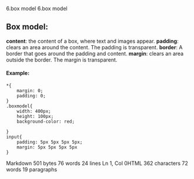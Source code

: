 6.box model
6.box model


## Box model:
**content**: the content of a box, where text and images appear.
**padding**: clears an area around the content. The padding is transparent.
**border**: A border that goes around the padding and content.
**margin**: clears an area outside the border. The margin is transparent.
#### Example:
```
*{
    margin: 0;
    padding: 0;
}
.boxmodel{
    width: 400px;
    height: 100px;
    background-color: red;
    
}
input{
    padding: 5px 5px 5px 5px;
    margin: 5px 5px 5px 5px
}
```
Markdown 501 bytes 76 words 24 lines Ln 1, Col 0HTML 362 characters 72 words 19 paragraphs
